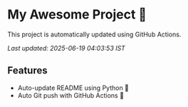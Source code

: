 # My Awesome Project 🚀

This project is automatically updated using GitHub Actions.

_Last updated: 2025-06-19 04:03:53 IST_

## Features
- Auto-update README using Python 🐍
- Auto Git push with GitHub Actions 🤖

